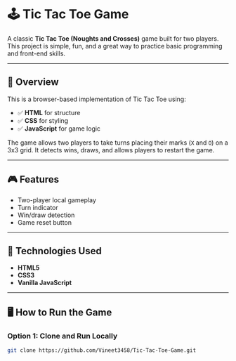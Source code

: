 # 🕹️ Tic Tac Toe Game

A classic **Tic Tac Toe (Noughts and Crosses)** game built for two players. This project is simple, fun, and a great way to practice basic programming and front-end skills.

---

## 📌 Overview

This is a browser-based implementation of Tic Tac Toe using:

- ✅ **HTML** for structure  
- ✅ **CSS** for styling  
- ✅ **JavaScript** for game logic

The game allows two players to take turns placing their marks (`X` and `O`) on a 3x3 grid. It detects wins, draws, and allows players to restart the game.

---

## 🎮 Features

- Two-player local gameplay
- Turn indicator
- Win/draw detection
- Game reset button

---

## 🧱 Technologies Used

- **HTML5**
- **CSS3**
- **Vanilla JavaScript**

---

## 🖥️ How to Run the Game

### Option 1: Clone and Run Locally

```bash
git clone https://github.com/Vineet3458/Tic-Tac-Toe-Game.git
